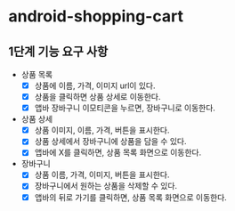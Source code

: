 # android-shopping-cart

## 1단계 기능 요구 사항

- 상품 목록
    - [X] 상품에 이름, 가격, 이미지 url이 있다.
    - [X] 상품을 클릭하면 상품 상세로 이동한다.
    - [X] 앱바 장바구니 이모티콘을 누르면, 장바구니로 이동한다.
- 상품 상세
    - [x] 상품 이미지, 이름, 가격, 버튼을 표시한다.
    - [X] 상품 상세에서 장바구니에 상품을 담을 수 있다.
    - [X] 앱바에 X를 클릭하면, 상품 목록 화면으로 이동한다.
- 장바구니
    - [X] 상품 이름, 가격, 이미지, 버튼을 표시한다.
    - [X] 장바구니에서 원하는 상품을 삭제할 수 있다.
    - [X] 앱바의 뒤로 가기를 클릭하면, 상품 목록 화면으로 이동한다.
